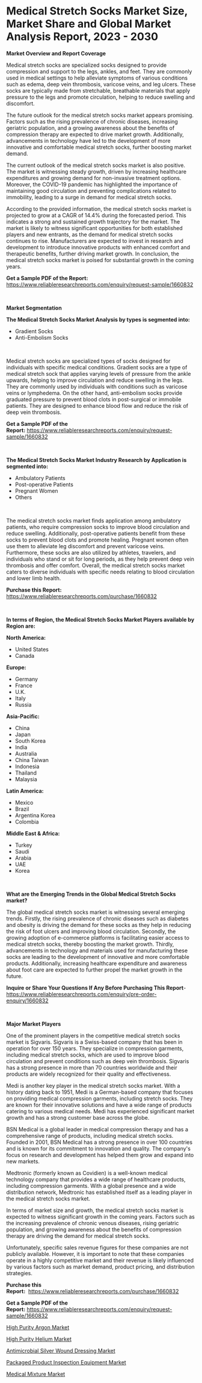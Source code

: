 <p><h1>Medical Stretch Socks Market Size, Market Share and Global Market Analysis Report, 2023 - 2030</h1></p><p><strong>Market Overview and Report Coverage</strong></p>
<p><p>Medical stretch socks are specialized socks designed to provide compression and support to the legs, ankles, and feet. They are commonly used in medical settings to help alleviate symptoms of various conditions such as edema, deep vein thrombosis, varicose veins, and leg ulcers. These socks are typically made from stretchable, breathable materials that apply pressure to the legs and promote circulation, helping to reduce swelling and discomfort.</p><p>The future outlook for the medical stretch socks market appears promising. Factors such as the rising prevalence of chronic diseases, increasing geriatric population, and a growing awareness about the benefits of compression therapy are expected to drive market growth. Additionally, advancements in technology have led to the development of more innovative and comfortable medical stretch socks, further boosting market demand.</p><p>The current outlook of the medical stretch socks market is also positive. The market is witnessing steady growth, driven by increasing healthcare expenditures and growing demand for non-invasive treatment options. Moreover, the COVID-19 pandemic has highlighted the importance of maintaining good circulation and preventing complications related to immobility, leading to a surge in demand for medical stretch socks.</p><p>According to the provided information, the medical stretch socks market is projected to grow at a CAGR of 14.4% during the forecasted period. This indicates a strong and sustained growth trajectory for the market. The market is likely to witness significant opportunities for both established players and new entrants, as the demand for medical stretch socks continues to rise. Manufacturers are expected to invest in research and development to introduce innovative products with enhanced comfort and therapeutic benefits, further driving market growth. In conclusion, the medical stretch socks market is poised for substantial growth in the coming years.</p></p>
<p><strong>Get a Sample PDF of the Report:</strong> <a href="https://www.reliableresearchreports.com/enquiry/request-sample/1660832">https://www.reliableresearchreports.com/enquiry/request-sample/1660832</a></p>
<p>&nbsp;</p>
<p><strong>Market Segmentation</strong></p>
<p><strong>The Medical Stretch Socks Market Analysis by types is segmented into:</strong></p>
<p><ul><li>Gradient Socks</li><li>Anti-Embolism Socks</li></ul></p>
<p>&nbsp;</p>
<p><p>Medical stretch socks are specialized types of socks designed for individuals with specific medical conditions. Gradient socks are a type of medical stretch sock that applies varying levels of pressure from the ankle upwards, helping to improve circulation and reduce swelling in the legs. They are commonly used by individuals with conditions such as varicose veins or lymphedema. On the other hand, anti-embolism socks provide graduated pressure to prevent blood clots in post-surgical or immobile patients. They are designed to enhance blood flow and reduce the risk of deep vein thrombosis.</p></p>
<p><strong>Get a Sample PDF of the Report:</strong>&nbsp;<a href="https://www.reliableresearchreports.com/enquiry/request-sample/1660832">https://www.reliableresearchreports.com/enquiry/request-sample/1660832</a></p>
<p>&nbsp;</p>
<p><strong>The Medical Stretch Socks Market Industry Research by Application is segmented into:</strong></p>
<p><ul><li>Ambulatory Patients</li><li>Post-operative Patients</li><li>Pregnant Women</li><li>Others</li></ul></p>
<p>&nbsp;</p>
<p><p>The medical stretch socks market finds application among ambulatory patients, who require compression socks to improve blood circulation and reduce swelling. Additionally, post-operative patients benefit from these socks to prevent blood clots and promote healing. Pregnant women often use them to alleviate leg discomfort and prevent varicose veins. Furthermore, these socks are also utilized by athletes, travelers, and individuals who stand or sit for long periods, as they help prevent deep vein thrombosis and offer comfort. Overall, the medical stretch socks market caters to diverse individuals with specific needs relating to blood circulation and lower limb health.</p></p>
<p><strong>Purchase this Report:</strong>&nbsp; <a href="https://www.reliableresearchreports.com/purchase/1660832">https://www.reliableresearchreports.com/purchase/1660832</a></p>
<p>&nbsp;</p>
<p><strong>In terms of Region, the Medical Stretch Socks Market Players available by Region are:</strong></p>
<p>
    <p> <strong> North America: </strong>
        <ul>
            <li>United States</li>
            <li>Canada</li>
        </ul>
        </p> 
    <p> <strong> Europe: </strong>
        <ul>
            <li>Germany</li>
            <li>France</li>
            <li>U.K.</li>
            <li>Italy</li>
            <li>Russia</li>
        </ul>
        </p> 
    <p> <strong> Asia-Pacific: </strong>
        <ul>
            <li>China</li>
            <li>Japan</li>
            <li>South Korea</li>
            <li>India</li>
            <li>Australia</li>
            <li>China Taiwan</li>
            <li>Indonesia</li>
            <li>Thailand</li>
            <li>Malaysia</li>
        </ul>
        </p> 
    <p> <strong> Latin America: </strong>
        <ul>
            <li>Mexico</li>
            <li>Brazil</li>
            <li>Argentina Korea</li>
            <li>Colombia</li>
        </ul>
        </p> 
    <p> <strong> Middle East & Africa: </strong>
        <ul>
            <li>Turkey</li>
            <li>Saudi</li>
            <li>Arabia</li>
            <li>UAE</li>
            <li>Korea</li>
        </ul>
    </p>
    </p>
<p>&nbsp;</p>
<p><strong>What are the Emerging Trends in the Global Medical Stretch Socks market?</strong></p>
<p><p>The global medical stretch socks market is witnessing several emerging trends. Firstly, the rising prevalence of chronic diseases such as diabetes and obesity is driving the demand for these socks as they help in reducing the risk of foot ulcers and improving blood circulation. Secondly, the growing adoption of e-commerce platforms is facilitating easier access to medical stretch socks, thereby boosting the market growth. Thirdly, advancements in technology and materials used for manufacturing these socks are leading to the development of innovative and more comfortable products. Additionally, increasing healthcare expenditure and awareness about foot care are expected to further propel the market growth in the future.</p></p>
<p><strong>Inquire or Share Your Questions If Any Before Purchasing This Report</strong>- <a href="https://www.reliableresearchreports.com/enquiry/pre-order-enquiry/1660832">https://www.reliableresearchreports.com/enquiry/pre-order-enquiry/1660832</a></p>
<p>&nbsp;</p>
<p><strong>Major Market Players</strong></p>
<p><p>One of the prominent players in the competitive medical stretch socks market is Sigvaris. Sigvaris is a Swiss-based company that has been in operation for over 150 years. They specialize in compression garments, including medical stretch socks, which are used to improve blood circulation and prevent conditions such as deep vein thrombosis. Sigvaris has a strong presence in more than 70 countries worldwide and their products are widely recognized for their quality and effectiveness. </p><p>Medi is another key player in the medical stretch socks market. With a history dating back to 1951, Medi is a German-based company that focuses on providing medical compression garments, including stretch socks. They are known for their innovative solutions and have a wide range of products catering to various medical needs. Medi has experienced significant market growth and has a strong customer base across the globe.</p><p>BSN Medical is a global leader in medical compression therapy and has a comprehensive range of products, including medical stretch socks. Founded in 2001, BSN Medical has a strong presence in over 100 countries and is known for its commitment to innovation and quality. The company's focus on research and development has helped them grow and expand into new markets.</p><p>Medtronic (formerly known as Covidien) is a well-known medical technology company that provides a wide range of healthcare products, including compression garments. With a global presence and a wide distribution network, Medtronic has established itself as a leading player in the medical stretch socks market.</p><p>In terms of market size and growth, the medical stretch socks market is expected to witness significant growth in the coming years. Factors such as the increasing prevalence of chronic venous diseases, rising geriatric population, and growing awareness about the benefits of compression therapy are driving the demand for medical stretch socks.</p><p>Unfortunately, specific sales revenue figures for these companies are not publicly available. However, it is important to note that these companies operate in a highly competitive market and their revenue is likely influenced by various factors such as market demand, product pricing, and distribution strategies.</p></p>
<p><strong>Purchase this Report:</strong>&nbsp;&nbsp;<a href="https://www.reliableresearchreports.com/purchase/1660832">https://www.reliableresearchreports.com/purchase/1660832</a></p>
<p></p>
<p><strong>Get a Sample PDF of the Report:</strong>&nbsp;<a href="https://www.reliableresearchreports.com/enquiry/request-sample/1660832">https://www.reliableresearchreports.com/enquiry/request-sample/1660832</a></p>
<p><p><a href="https://medium.com/@leliajewess/high-purity-argon-nbsp-market-focuses-on-market-share-size-and-projected-forecast-till-2030-2c2c3f552753">High Purity Argon Market</a></p><p><a href="https://medium.com/@andrewhills1925/high-purity-helium-nbsp-market-focuses-on-market-share-size-and-projected-forecast-till-2030-ecef053503cd">High Purity Helium Market</a></p><p><a href="https://github.com/aasishrp01/Market-Research-Report-List-1/blob/main/antimicrobial-silver-wound-dressing-market.md">Antimicrobial Silver Wound Dressing Market</a></p><p><a href="https://github.com/rahu1506/Market-Research-Report-List-1/blob/main/packaged-product-inspection-equipment-market.md">Packaged Product Inspection Equipment Market</a></p><p><a href="https://medium.com/@nelsonhauck/medical-mixture-market-comprehensive-assessment-by-type-application-and-geography-6ff6c998e903">Medical Mixture Market</a></p></p>